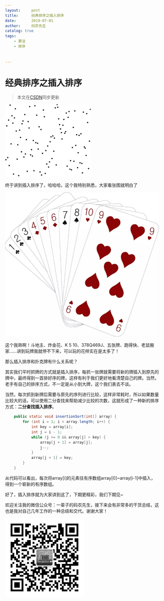 ```yaml
---
layout:     post           
title:      经典排序之插入排序
date:       2019-07-01
author:     码农先生
catalog: true
tags:
    - 算法
    - 排序


---
```

# 经典排序之插入排序

> 本文在[CSDN](https://blog.csdn.net/m0_37344350)同步更新

![Insertion_sort_animation.gif](https://github.com/MiracleTaoTao/miracletaotao.github.io/blob/master/_posts/2019-06-28-LeetCode%E5%88%B7%E9%A2%98%E4%B9%8B%E6%9C%80%E5%B0%8F%E5%B7%AE%E5%80%BC%20I/Insertion_sort_animation.gif?raw=true)

终于讲到插入排序了，哈哈哈，这个我特别熟悉，大家看张图就明白了

![扑克牌](https://github.com/MiracleTaoTao/miracletaotao.github.io/blob/master/_posts/2019-07-01-%E7%BB%8F%E5%85%B8%E6%8E%92%E5%BA%8F%E4%B9%8B%E6%8F%92%E5%85%A5%E6%8E%92%E5%BA%8F/%E6%8F%92%E5%85%A5%E6%8E%92%E5%BA%8F.jpg?raw=true)

这个我熟啊！斗地主、炸金花、K 5 10、378Q469J、五张牌、跑得快、老鼠搬家......讲到玩牌我就停不下来，可以玩的花样实在是太多了！

那么插入排序和扑克牌有什么关系呢？

其实我们平时抓牌的方式就是插入排序，每抓一张牌就需要将新的牌插入到原先的牌中，最终得到一首排好序的牌，这样有利于我们更好地看清楚自己的牌。当然，老手有自己的排序方式，不一定是从小到大牌，这个我们表去不谈。

当然，每次抓到新牌后需要与原先的序列进行比较，这样非常耗时，所以如果数量比较大的话，可以使用二分查找来帮助减少比较的次数，这就形成了一种新的排序方式：**二分查找插入排序**。

```java
	public static void insertionSort(int[] array) {
		for (int i = 1; i < array.length; i++) {
			int key = array[i];
			int j = i - 1;
			while (j >= 0 && array[j] > key) {
				array[j + 1] = array[j];
				j--;
			}
			array[j + 1] = key;
		}
	}
```
从代码可以看出，每次将array[i]的元素往有序数组array[0]~array[i-1]中插入，得到一个崭新的有序数组。

好了，插入排序就为大家讲到这了，下期更精彩，我们下期见~

欢迎关注我的微信公众号：一辈子的码农先生，接下来会有非常多的干货总结，这也是我对自己几年工作的一种总结和交代。谢谢大家！

![我的公众号二维码.jpg](https://github.com/MiracleTaoTao/miracletaotao.github.io/blob/master/_posts/2019-06-29-%E7%BB%8F%E5%85%B8%E6%8E%92%E5%BA%8F%E4%B9%8B%E5%86%92%E6%B3%A1%E6%8E%92%E5%BA%8F/%E6%88%91%E7%9A%84%E5%85%AC%E4%BC%97%E5%8F%B7.jpg?raw=true)